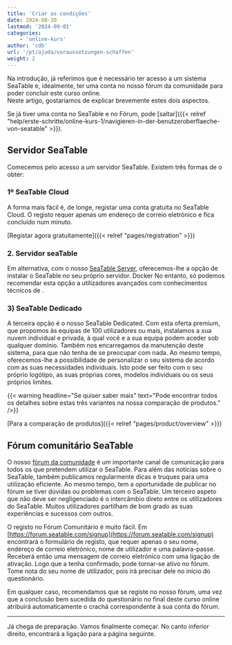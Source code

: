 ```yaml
---
title: 'Criar as condições'
date: 2024-08-30
lastmod: '2024-09-01'
categories:
    - 'online-kurs'
author: 'cdb'
url: '/pt/ajuda/voraussetzungen-schaffen'
weight: 2
---
```


Na introdução, já referimos que é necessário ter acesso a um sistema SeaTable e, idealmente, ter uma conta no nosso fórum da comunidade para poder concluir este curso online.  
Neste artigo, gostaríamos de explicar brevemente estes dois aspectos.

Se já tiver uma conta no SeaTable e no Fórum, pode [saltar]({{< relref "help/erste-schritte/online-kurs-1/navigieren-in-der-benutzeroberflaeche-von-seatable" >}}).

## Servidor SeaTable

Comecemos pelo acesso a um servidor SeaTable. Existem três formas de o obter:

### 1º SeaTable Cloud

A forma mais fácil é, de longe, registar uma conta gratuita no SeaTable Cloud. O registo requer apenas um endereço de correio eletrónico e fica concluído num minuto.

[Registar agora gratuitamente]({{< relref "pages/registration" >}})

### 2\. Servidor seaTable

Em alternativa, com o nosso [SeaTable Server](https://admin.seatable.com/), oferecemos-lhe a opção de instalar o SeaTable no seu próprio servidor. Docker No entanto, só podemos recomendar esta opção a utilizadores avançados com conhecimentos técnicos de .

### 3) SeaTable Dedicado

A terceira opção é o nosso SeaTable Dedicated. Com esta oferta premium, que propomos às equipas de 100 utilizadores ou mais, instalamos a sua nuvem individual e privada, à qual você e a sua equipa podem aceder sob qualquer domínio. Também nos encarregamos da manutenção deste sistema, para que não tenha de se preocupar com nada. Ao mesmo tempo, oferecemos-lhe a possibilidade de personalizar o seu sistema de acordo com as suas necessidades individuais. Isto pode ser feito com o seu próprio logótipo, as suas próprias cores, modelos individuais ou os seus próprios limites.

{{< warning  headline="Se quiser saber mais"  text="Pode encontrar todos os detalhes sobre estas três variantes na nossa comparação de produtos." />}}

[Para a comparação de produtos]({{< relref "pages/product/overview" >}})

## Fórum comunitário SeaTable

O nosso [fórum da comunidade](https://forum.seatable.com) é um importante canal de comunicação para todos os que pretendem utilizar o SeaTable. Para além das notícias sobre o SeaTable, também publicamos regularmente dicas e truques para uma utilização eficiente. Ao mesmo tempo, tem a oportunidade de publicar no fórum se tiver dúvidas ou problemas com o SeaTable. Um terceiro aspeto que não deve ser negligenciado é o intercâmbio direto entre os utilizadores do SeaTable. Muitos utilizadores partilham de bom grado as suas experiências e sucessos com outros.

O registo no Fórum Comunitário é muito fácil. Em [https://forum.seatable.com/signup](https://forum.seatable.com/signup) encontrará o formulário de registo, que requer apenas o seu nome, endereço de correio eletrónico, nome de utilizador e uma palavra-passe. Receberá então uma mensagem de correio eletrónico com uma ligação de ativação. Logo que a tenha confirmado, pode tornar-se ativo no fórum. Tome nota do seu nome de utilizador, pois irá precisar dele no início do questionário.

Em qualquer caso, recomendamos que se registe no nosso fórum, uma vez que a conclusão bem sucedida do questionário no final deste curso online atribuirá automaticamente o crachá correspondente à sua conta do fórum.

---

Já chega de preparação. Vamos finalmente começar. No canto inferior direito, encontrará a ligação para a página seguinte.
